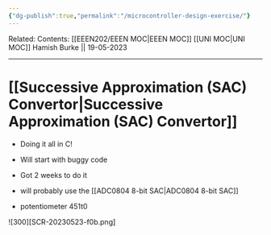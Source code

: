 ```yaml
---
{"dg-publish":true,"permalink":"/microcontroller-design-exercise/"}
---
```


Related: 
Contents: [[EEEN202/EEEN MOC\|EEEN MOC]]
[[UNI MOC\|UNI MOC]]
Hamish Burke || 19-05-2023
***

# [[Successive Approximation (SAC) Convertor\|Successive Approximation (SAC) Convertor]]

- Doing it all in C!
- Will start with buggy code
- Got 2 weeks to do it
- will probably use the [[ADC0804 8-bit SAC\|ADC0804 8-bit SAC]]

- potentiometer 451t0


![300][SCR-20230523-f0b.png]

